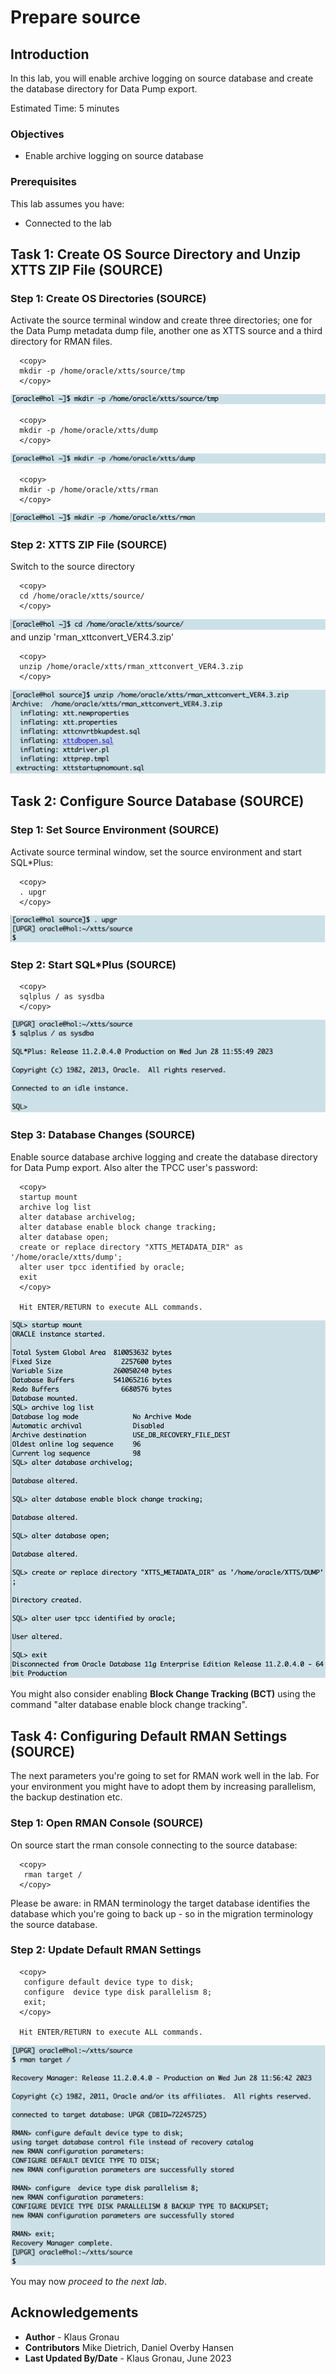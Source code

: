# Prepare source 

## Introduction

In this lab, you will enable archive logging on source database and create the database directory for Data Pump export.

Estimated Time: 5 minutes

### Objectives

- Enable archive logging on source database

### Prerequisites

This lab assumes you have:

- Connected to the lab

## Task 1: Create OS Source Directory and Unzip XTTS ZIP File (SOURCE)

### Step 1: Create OS Directories (SOURCE)
Activate the source terminal window and create three directories; one for the Data Pump metadata dump file, another one as XTTS source and a third directory for RMAN files.

  ```
    <copy>
    mkdir -p /home/oracle/xtts/source/tmp 
    </copy>
  ```
![Create XTTS source OS Directory](./images/mkdir-xtts-src-os-dir.png " ")


  ```
    <copy>
    mkdir -p /home/oracle/xtts/dump
    </copy>
  ```
![Create source OS Directory](./images/mkdir-xtts-dump-dir.png " ")


  ```
    <copy>
    mkdir -p /home/oracle/xtts/rman
    </copy>
  ```

![Create source OS Directory](./images/mkdir-xtts-rman-dir.png " ")


### Step 2: XTTS ZIP File (SOURCE)
Switch to the source directory
  ```
    <copy>
    cd /home/oracle/xtts/source/
    </copy>
  ```
![change XTTS source directory](./images/change-xtts-src-dir.png " ")
and unzip 'rman_xttconvert_VER4.3.zip' 

  ```
    <copy>
    unzip /home/oracle/xtts/rman_xttconvert_VER4.3.zip
    </copy>
  ```
![Unzip the XTTS Perl V4 ZIP file on source](./images/unzip-xtts-src.png " ")

## Task 2: Configure Source Database (SOURCE)
### Step 1: Set Source Environment (SOURCE)

Activate source terminal window, set the source environment and start SQL*Plus:

  ```
    <copy>
    . upgr
    </copy>
 ```
![Set source database environment](./images/source-src-env.png " ")

### Step 2: Start SQL*Plus (SOURCE)
  ```
    <copy>
    sqlplus / as sysdba
    </copy>
 ```
![Login to source 11.2.0.4 database](./images/start-sqlplus-src.png " ")


### Step 3: Database Changes (SOURCE)
Enable source database archive logging and create the database directory for Data Pump export. Also alter the TPCC user's password:


  ```
    <copy>
    startup mount
    archive log list
    alter database archivelog;
    alter database enable block change tracking;
    alter database open;
    create or replace directory "XTTS_METADATA_DIR" as '/home/oracle/xtts/dump';
    alter user tpcc identified by oracle;
    exit
    </copy>

    Hit ENTER/RETURN to execute ALL commands.
  ```

![Enabling archive logging in source database](./images/start-src-db-enable-archive.png " ")

You might also consider enabling __Block Change Tracking (BCT)__ using the command "alter database enable block change tracking".

## Task 4: Configuring Default RMAN Settings (SOURCE)
The next parameters you're going to set for RMAN work well in the lab. For your environment you might have to adopt them by increasing parallelism, the backup destination etc.

### Step 1: Open RMAN Console (SOURCE)
On source start the rman console connecting to the source database: 

  ```
    <copy>
     rman target /
    </copy>
  ```

Please be aware:
in RMAN terminology the target database identifies the database which you're going to back up - so in the migration terminology the source database. 

### Step 2: Update Default RMAN Settings

  ```
    <copy>
     configure default device type to disk;
     configure  device type disk parallelism 8;
     exit;
    </copy>

    Hit ENTER/RETURN to execute ALL commands.
  ```

![configure default RMAN parameters on source database side](./images/rman-default-target-settings.png " ")


You may now *proceed to the next lab*.


## Acknowledgements
* **Author** - Klaus Gronau
* **Contributors** Mike Dietrich, Daniel Overby Hansen  
* **Last Updated By/Date** - Klaus Gronau, June 2023
